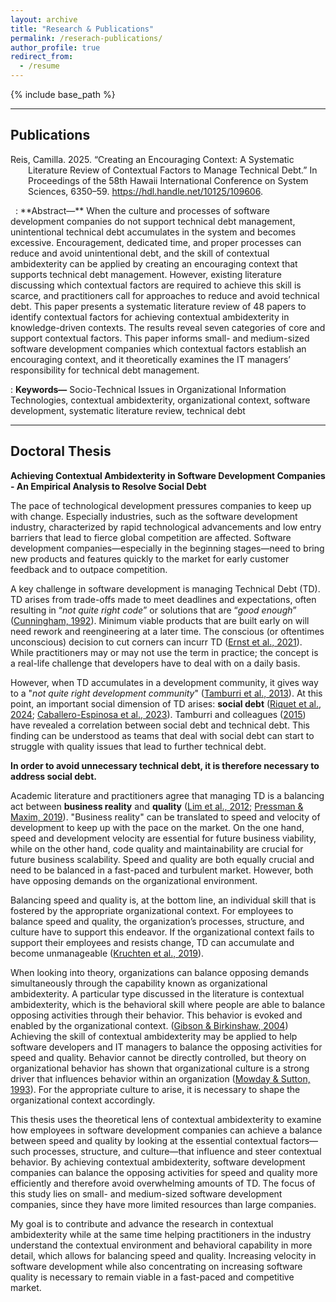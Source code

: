 ```yaml
---
layout: archive
title: "Research & Publications"
permalink: /reserach-publications/
author_profile: true
redirect_from:
  - /resume
---
```


{% include base_path %}

---
## Publications

<p style="padding-left: 2em; text-indent: -2em;">
  Reis, Camilla. 2025. “Creating an Encouraging Context: A Systematic Literature Review of Contextual Factors to Manage Technical Debt.” In Proceedings of the 58th Hawaii International Conference on System Sciences, 6350–59. <a href="url">https://hdl.handle.net/10125/109606</a>.
</p>
&nbsp;
: **Abstract—** 
When the culture and processes of software development companies do not support technical debt management, unintentional technical debt accumulates in the system and becomes excessive. Encouragement, dedicated time, and proper processes can reduce and avoid unintentional debt, and the skill of contextual ambidexterity can be applied by creating an encouraging context that supports technical debt management. However, existing literature discussing which contextual factors are required to achieve this skill is scarce, and practitioners call for approaches to reduce and avoid technical debt. This paper presents a systematic literature review of 48 papers to identify contextual factors for achieving contextual ambidexterity in knowledge-driven contexts. The results reveal seven categories of core and support contextual factors. This paper informs small- and medium-sized software development companies which contextual factors establish an encouraging context, and it theoretically examines the IT managers’ responsibility for technical debt management.

: **Keywords—** 
Socio-Technical Issues in Organizational Information Technologies, contextual ambidexterity, organizational context, software development, systematic literature review, technical debt

---

## Doctoral Thesis

**Achieving Contextual Ambidexterity in Software Development Companies - An Empirical Analysis to Resolve Social Debt**

The pace of technological development pressures companies to keep up with change. Especially industries, such as the software development industry, characterized by rapid technological advancements and low entry barriers that lead to fierce global competition are affected. Software development companies—especially in the beginning stages—need to bring new products and features quickly to the market for early customer feedback and to outpace competition.

A key challenge in software development is managing Technical Debt (TD). TD arises from trade-offs made to meet deadlines and expectations, often resulting in “_not quite right code_” or solutions that are “_good enough_” ([Cunningham, 1992](https://dl.acm.org/doi/pdf/10.1145/157710.157715)). Minimum viable products that are built early on will need rework and reengineering at a later time. The conscious (or oftentimes unconscious) decision to cut corners can incurr TD ([Ernst et al., 2021](https://direct.mit.edu/books/monograph/5160/Technical-Debt-in-PracticeHow-to-Find-It-and-Fix)). While practitioners may or may not use the term in practice; the concept is a real-life challenge that developers have to deal with on a daily basis. 

However, when TD accumulates in a development community, it gives way to a "_not quite right development community_" ([Tamburri et al., 2013](https://www.researchgate.net/publication/235915753_What_is_Social_Debt_in_Software_Engineering)). At this point, an important social dimension of TD arises: **social debt** ([Riquet et al., 2024](https://dl.acm.org/doi/10.1145/3644384.3644473); [Caballero-Espinosa et al., 2023](https://www.sciencedirect.com/science/article/pii/S0950584922001872)). Tamburri and colleagues ([2015](https://www.researchgate.net/publication/277355779_Social_debt_in_software_engineering_insights_from_industry)) have revealed a correlation between social debt and technical debt. This finding can be understood as teams that deal with social debt can start to struggle with quality issues that lead to further technical debt.

**In order to avoid unnecessary technical debt, it is therefore necessary to address social debt.**

Academic literature and practitioners agree that managing TD is a balancing act between **business reality** and **quality** ([Lim et al., 2012](https://ieeexplore.ieee.org/document/6280547); [Pressman & Maxim, 2019](https://g.co/kgs/aTL3KVU)). "Business reality" can be translated to speed and velocity of development to keep up with the pace on the market. On the one hand, speed and development velocity are essential for future business viability, while on the other hand, code quality and maintainability are crucial for future business scalability. Speed and quality are both equally crucial and need to be balanced in a fast-paced and turbulent market. However, both have opposing demands on the organizational environment. 

Balancing speed and quality is, at the bottom line, an individual skill that is fostered by the appropriate organizational context. For employees to balance speed and quality, the organization’s processes, structure, and culture have to support this endeavor. If the organizational context fails to support their employees and resists change, TD can accumulate and become unmanageable ([Kruchten et al., 2019](https://insights.sei.cmu.edu/library/managing-technical-debt-reducing-friction-in-software-development/)). 

When looking into theory, organizations can balance opposing demands simultaneously through the capability known as organizational ambidexterity. A particular type discussed in the literature is contextual ambidexterity, which is the behavioral skill where people are able to balance opposing activities through their behavior. This behavior is evoked and enabled by the organizational context. ([Gibson & Birkinshaw, 2004](https://www.jstor.org/stable/20159573)) Achieving the skill of contextual ambidexterity may be applied to help software developers and IT managers to balance the opposing activities for speed and quality. Behavior cannot be directly controlled, but theory on organizational behavior has shown that organizational culture is a strong driver that influences behavior within an organization ([Mowday & Sutton, 1993](https://www.annualreviews.org/content/journals/10.1146/annurev.ps.44.020193.001211)). For the appropriate culture to arise, it is necessary to shape the organizational context accordingly.

This thesis uses the theoretical lens of contextual ambidexterity to examine how employees in software development companies can achieve a balance between speed and quality by looking at the essential contextual factors—such processes, structure, and culture—that influence and steer contextual behavior. By achieving contextual ambidexterity, software development companies can balance the opposing activities for speed and quality more efficiently and therefore avoid overwhelming amounts of TD. The focus of this study lies on small- and medium-sized software development companies, since they have more limited resources than large companies.

My goal is to contribute and advance the research in contextual ambidexterity while at the same time helping practitioners in the industry understand the contextual environment and behavioral capability in more detail, which allows for balancing speed and quality. Increasing velocity in software development while also concentrating on increasing software quality is necessary to remain viable in a fast-paced and competitive market.
